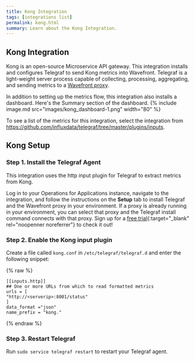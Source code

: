 ```yaml
---
title: Kong Integration
tags: [integrations list]
permalink: kong.html
summary: Learn about the Kong Integration.
---
```

## Kong Integration

Kong is an open-source Microservice API gateway.
This integration installs and configures Telegraf to send Kong metrics into Wavefront. Telegraf is a light-weight server process capable of collecting, processing, aggregating, and sending metrics to a [Wavefront proxy](https://docs.wavefront.com/proxies.html).

In addition to setting up the metrics flow, this integration also installs a dashboard. Here's the Summary section of the dashboard.
{% include image.md src="images/kong_dashboard-1.png" width="80" %}


To see a list of the metrics for this integration, select the integration from <https://github.com/influxdata/telegraf/tree/master/plugins/inputs>.
## Kong Setup



### Step 1. Install the Telegraf Agent

This integration uses the http input plugin for Telegraf to extract metrics from Kong.

Log in to your Operations for Applications instance, navigate to the integration, and follow the instructions on the **Setup** tab to install Telegraf and the Wavefront proxy in your environment. If a proxy is already running in your environment, you can select that proxy and the Telegraf install command connects with that proxy. Sign up for a [free trial](https://tanzu.vmware.com/observability-trial){:target="_blank" rel="noopenner noreferrer"} to check it out!

### Step 2. Enable the Kong input plugin

Create a file called `kong.conf` in `/etc/telegraf/telegraf.d` and enter the following snippet:
{% raw %}
   ```
   [[inputs.http]]
   ## One or more URLs from which to read formatted metrics
   urls = [
   "http://<serverip>:8001/status"
   ]
   data_format ="json"
   name_prefix = "kong."
```
{% endraw %}
### Step 3. Restart Telegraf

Run `sudo service telegraf restart` to restart your Telegraf agent.



